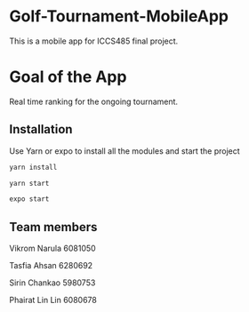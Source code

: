 # Golf-Tournament-MobileApp

This is a mobile app for ICCS485 final project.

# Goal of the App

Real time ranking for the ongoing tournament.

## Installation

Use Yarn or expo to install all the modules and start the project

```bash
yarn install 
```

```bash
yarn start 
```

```bash
expo start
```

## Team members
Vikrom Narula 6081050

Tasfia Ahsan 6280692

Sirin Chankao 5980753

Phairat Lin Lin 6080678
